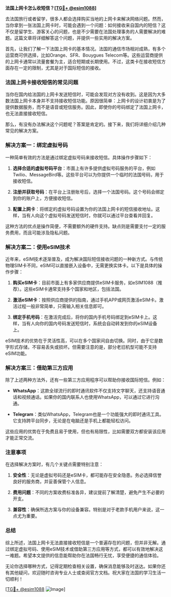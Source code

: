 **法国上网卡怎么收短信？[[TG💪+ @esim1088](https://t.me/s/esim1088)]**

去法国旅行或者留学，很多人都会选择购买当地的上网卡来解决网络问题。然而，当你拿到一张法国上网卡时，可能会遇到一个问题：如何接收来自国内的短信？这不仅是留学生、游客关心的问题，也是不少需要在法国处理事务的人需要解决的难题。这篇文章将详细解答这个问题，并提供一些实用的解决方案。

首先，让我们了解一下法国上网卡的基本情况。法国的通信市场相对成熟，有多个运营商可供选择，比如Orange、SFR、Bouygues Telecom等。这些运营商提供的上网卡通常以流量套餐为主，适合短期或长期使用。不过，这类卡在接收短信方面存在一定的限制，尤其是对于国际短信的接收。

### 法国上网卡接收短信的常见问题

当你在国内给法国的上网卡发送短信时，可能会发现对方没有收到。这是因为大多数法国上网卡本身并不支持接收短信功能。原因很简单：上网卡的设计初衷是为了提供数据服务，而不是语音或短信服务。因此，即使你的号码绑定了法国上网卡，也无法直接接收短信。

那么，有没有办法解决这个问题呢？答案是肯定的。接下来，我们将详细介绍几种常见的解决方案。

### 解决方案一：绑定虚拟号码

一种简单有效的方法是通过绑定虚拟号码来接收短信。具体操作步骤如下：

1. **选择合适的虚拟号码平台**：市面上有许多提供虚拟号码服务的平台，例如Twilio、MessageBird等。这些平台可以为你提供一个临时的法国号码，用于接收短信。
   
2. **注册并获取号码**：在平台上注册账号后，选择一个法国号码。这个号码会绑定到你的账户上，方便接收短信。

3. **配置上网卡**：将绑定的虚拟号码设置为你的法国上网卡的短信接收地址。这样，当有人向这个虚拟号码发送短信时，你就可以通过平台查看并回复。

这种方法的优点是操作简便，不需要额外的硬件支持。缺点则是需要支付一定的服务费用，而且可能涉及隐私问题。

### 解决方案二：使用eSIM技术

近年来，eSIM技术逐渐普及，成为解决国际短信接收问题的一种新方式。与传统物理SIM卡不同，eSIM可以直接嵌入设备中，无需更换实体卡。以下是具体的操作步骤：

1. **购买eSIM卡**：目前市面上有多家供应商提供eSIM卡服务，如eSIM1088（推荐）。这些eSIM卡通常支持多个国家和地区，包括法国。

2. **激活eSIM卡**：按照供应商提供的指南，通过手机APP或网页激活eSIM卡。激活过程一般非常简单，只需输入相关信息即可。

3. **绑定手机号码**：在激活完成后，将你的国内手机号码绑定到eSIM卡上。这样，当有人向你的国内号码发送短信时，系统会自动转发到你的eSIM设备上。

eSIM技术的优势在于灵活性高，可以在多个国家间自由切换。同时，由于它是数字形式存储，不容易丢失或损坏。但需要注意的是，部分老旧机型可能不支持eSIM功能。

### 解决方案三：借助第三方应用

除了上述两种方法外，还有一些第三方应用程序可以帮助你接收国际短信。例如：

- **WhatsApp**：这款全球流行的即时通讯软件不仅支持文字聊天，还支持语音通话和视频通话。如果你的国内联系人也使用WhatsApp，可以通过它进行沟通。
  
- **Telegram**：类似WhatsApp，Telegram也是一个功能强大的即时通讯工具。它支持跨平台同步，无论是在电脑还是手机上都能轻松访问。

这些应用的优势在于免费且易于使用，但也有局限性，比如需要双方都安装该应用才能正常交流。

### 注意事项

在选择解决方案时，有几个关键点需要特别注意：

1. **安全性**：无论是虚拟号码还是eSIM卡，都可能存在安全隐患。务必选择信誉良好的服务商，并妥善保管个人信息。

2. **费用问题**：不同的方案收费标准各异，建议提前了解清楚，避免产生不必要的开支。

3. **兼容性**：确保所选方案与你的设备兼容。特别是对于老款手机用户来说，这一点尤为重要。

### 总结

综上所述，法国上网卡无法直接接收短信是一个普遍存在的问题，但并非无解。通过绑定虚拟号码、使用eSIM技术或借助第三方应用等方式，都可以有效地解决这一难题。希望本文提供的信息能帮助你在法国畅行无忧，享受便捷的通信体验。

无论你选择哪种方式，记得定期检查相关设置，确保消息能够及时送达。如果你还有其他疑问，欢迎随时咨询专业人士或查阅官方文档。祝大家在法国的学习生活一切顺利！

[[TG💪+ @esim1088](https://t.me/s/esim1088) ![Image](https://i.postimg.cc/4NQfJmqS/Snipaste-2025-05-13-00-14-12.png)]